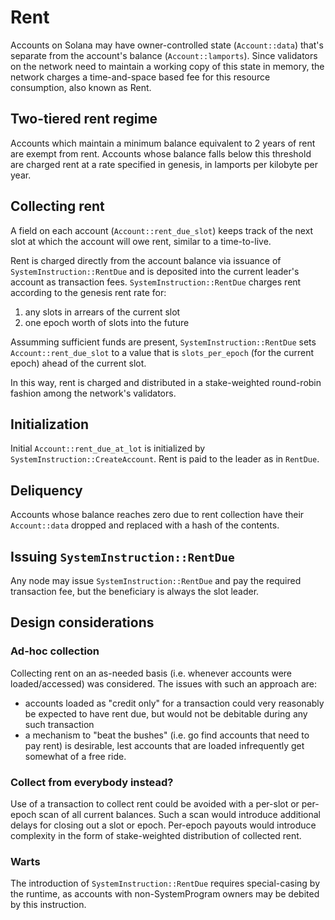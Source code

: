 # Rent

Accounts on Solana may have owner-controlled state (`Account::data`) that's separate 
from the account's balance (`Account::lamports`).  Since validators on the network need 
to maintain a working copy of this state in memory, the network charges a time-and-space 
based fee for this resource consumption, also known as Rent.

## Two-tiered rent regime

Accounts which maintain a minimum balance equivalent to 2 years of rent are exempt from
rent.  Accounts whose balance falls below this threshold are charged rent 
at a rate specified in genesis, in lamports per kilobyte per year.

## Collecting rent

A field on each account (`Account::rent_due_slot`) keeps track of the next slot at which the account will 
owe rent, similar to a time-to-live.

Rent is charged directly from the account balance via issuance of `SystemInstruction::RentDue` and is deposited into 
the current leader's account as transaction fees.  `SystemInstruction::RentDue` charges rent according to the genesis rent rate for:

1. any slots in arrears of the current slot
2. one epoch worth of slots into the future

Assumming sufficient funds are present, `SystemInstruction::RentDue` sets `Account::rent_due_slot` to a value that is `slots_per_epoch` (for the current epoch) ahead of the current slot.

In this way, rent is charged and distributed in a stake-weighted round-robin fashion among the network's validators.

## Initialization

Initial `Account::rent_due_at_lot` is initialized by `SystemInstruction::CreateAccount`.  Rent is paid to the leader as in `RentDue`.

## Deliquency

Accounts whose balance reaches zero due to rent collection have their `Account::data` dropped and replaced with a hash of the contents.

## Issuing `SystemInstruction::RentDue`

Any node may issue `SystemInstruction::RentDue` and pay the required transaction fee, but the beneficiary is always the slot leader.

## Design considerations

### Ad-hoc collection

Collecting rent on an as-needed basis (i.e. whenever accounts were loaded/accessed) was considered. 
The issues with such an approach are:
* accounts loaded as "credit only" for a transaction could very reasonably be expected to have rent due, 
but would not be debitable during any such  transaction
* a mechanism to "beat the bushes" (i.e. go find accounts that need to pay rent) is desirable, 
lest accounts that are loaded infrequently get somewhat of a free ride.

### Collect from everybody instead?

Use of a transaction to collect rent could be avoided with a per-slot or per-epoch scan of all current 
balances.  Such a scan would introduce additional delays for closing out a slot or epoch.  Per-epoch 
payouts would introduce complexity in the form of stake-weighted distribution of collected rent.

### Warts

The introduction of `SystemInstruction::RentDue` requires special-casing by the runtime, as accounts with non-SystemProgram
owners may be debited by this instruction.
